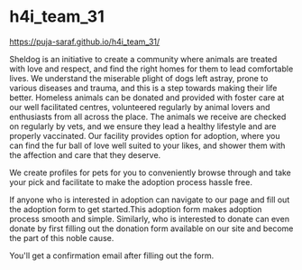 # h4i_team_31
https://puja-saraf.github.io/h4i_team_31/

Sheldog is an initiative to create a community where animals are treated with love and respect, and find the right homes for them to lead comfortable lives. We understand the miserable plight of dogs left astray, prone to various diseases and trauma, and this is a step towards making their life better. Homeless animals can be donated and provided with foster care at our well facilitated centres, volunteered regularly by animal lovers and enthusiasts from all across the place. The animals we receive are checked on regularly by vets, and we ensure they lead a healthy lifestyle and are properly vaccinated. Our facility provides option for adoption, where you can find the fur ball of love well suited to your likes, and shower them with the affection and care that they deserve.

We create profiles for pets for you to conveniently browse through and take your pick and facilitate to make the adoption process hassle free.

If anyone who is interested in adoption can navigate to our page and fill out the adoption form to get started.This adoption form makes adoption process smooth and simple.
Similarly, who is interested to donate can even donate by first filling out the donation form available on our site and become the part of this noble cause.

You'll get a confirmation email after filling out the form.
